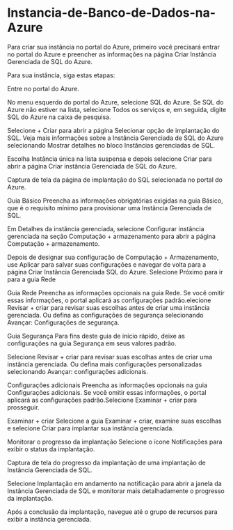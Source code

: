 # Instancia-de-Banco-de-Dados-na-Azure

Para criar sua instância no portal do Azure, primeiro você precisará entrar no portal do Azure e preencher as informações na página Criar Instância Gerenciada de SQL do Azure.

Para sua instância, siga estas etapas:

Entre no portal do Azure.

No menu esquerdo do portal do Azure, selecione SQL do Azure. Se SQL do Azure não estiver na lista, selecione Todos os serviços e, em seguida, digite SQL do Azure na caixa de pesquisa.

Selecione + Criar para abrir a página Selecionar opção de implantação do SQL. Veja mais informações sobre a Instância Gerenciada de SQL do Azure selecionando Mostrar detalhes no bloco Instâncias gerenciadas de SQL.

Escolha Instância única na lista suspensa e depois selecione Criar para abrir a página Criar instância Gerenciada de SQL do Azure.

Captura de tela da página de implantação do SQL selecionada no portal do Azure.

Guia Básico
Preencha as informações obrigatórias exigidas na guia Básico, que é o requisito mínimo para provisionar uma Instância Gerenciada de SQL.

Em Detalhes da instância gerenciada, selecione Configurar instância gerenciada na seção Computação + armazenamento para abrir a página Computação + armazenamento.

Depois de designar sua configuração de Computação + Armazenamento, use Aplicar para salvar suas configurações e navegar de volta para a página Criar Instância Gerenciada SQL do Azure. Selecione Próximo para ir para a guia Rede

Guia Rede
Preencha as informações opcionais na guia Rede. Se você omitir essas informações, o portal aplicará as configurações padrão.elecione Revisar + criar para revisar suas escolhas antes de criar uma instância gerenciada. Ou defina as configurações de segurança selecionando Avançar: Configurações de segurança.

Guia Segurança
Para fins deste guia de início rápido, deixe as configurações na guia Segurança em seus valores padrão.

Selecione Revisar + criar para revisar suas escolhas antes de criar uma instância gerenciada. Ou defina mais configurações personalizadas selecionando Avançar: configurações adicionais.

Configurações adicionais
Preencha as informações opcionais na guia Configurações adicionais. Se você omitir essas informações, o portal aplicará as configurações padrão.Selecione Examinar + criar para prosseguir.

Examinar + criar
Selecione a guia Examinar + criar, examine suas escolhas e selecione Criar para implantar sua instância gerenciada.

Monitorar o progresso da implantação
Selecione o ícone Notificações para exibir o status da implantação.

Captura de tela do progresso da implantação de uma implantação de Instância Gerenciada de SQL.

Selecione Implantação em andamento na notificação para abrir a janela da Instância Gerenciada de SQL e monitorar mais detalhadamente o progresso da implantação.

Após a conclusão da implantação, navegue até o grupo de recursos para exibir a instância gerenciada.
